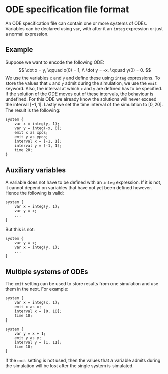 
# ODE specification file format

An ODE specification file can contain one or more systems of ODEs. Variables can be declared using `var`, with after it an `integ` expression or just a normal expression.

## Example

Suppose we want to encode the following ODE:
$$
\dot x = y, \qquad x(0) = 1, \\
\dot y = -x, \qquad y(0) = 0.
$$
We use the variables `x` and `y` and define these using `integ` expressions. To store the values that `x` and `y` admit during the simulation, we use the `emit` keyword. Also, the interval at which `x` and `y` are defined has to be specified. If the solution of the ODE moves out of these intervals, the behaviour is undefined. For this ODE we already know the solutions will never exceed the interval $[-1, 1]$. Lastly we set the time interval of the simulation to $[0, 20]$. The result is the following:
```
system {
    var x = integ(y, 1);
    var y = integ(-x, 0);
    emit x as xpos;
    emit y as ypos;
    interval x = [-1, 1];
    interval y = [-1, 1];
    time 20;
}
```

## Auxiliary variables

A variable does not have to be defined with an `integ` expression. If it is not, it cannot depend on variables that have not yet been defined however. Hence the following is valid:
```
system {
    var x = integ(y, 1);
    var y = x;
    ...
}
```
But this is not:
```
system {
    var y = x;
    var x = integ(y, 1);
    ...
}
```

## Multiple systems of ODEs

The `emit` setting can be used to store results from one simulation and use them in the next. For example:
```
system {
    var x = integ(x, 1);
    emit x as x;
    interval x = [0, 10];
    time 10;
}

system {
    var y = x + 1;
    emit y as y;
    interval y = [1, 11];
    time 10;
}
```
If the `emit` setting is not used, then the values that a variable admits during the simulation will be lost after the single system is simulated.